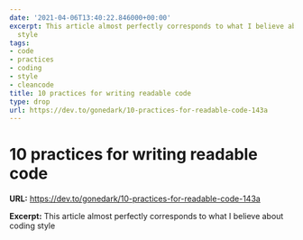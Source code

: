 ```yaml
---
date: '2021-04-06T13:40:22.846000+00:00'
excerpt: This article almost perfectly corresponds to what I believe about coding
  style
tags:
- code
- practices
- coding
- style
- cleancode
title: 10 practices for writing readable code
type: drop
url: https://dev.to/gonedark/10-practices-for-readable-code-143a
---
```


# 10 practices for writing readable code

**URL:** https://dev.to/gonedark/10-practices-for-readable-code-143a

**Excerpt:** This article almost perfectly corresponds to what I believe about coding style
